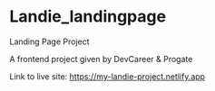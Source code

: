 # Landie_landingpage
Landing Page Project

A frontend project given by DevCareer & Progate

Link to live site: https://my-landie-project.netlify.app
